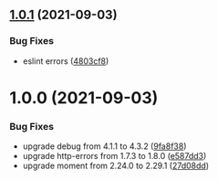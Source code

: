 ## [1.0.1](https://github.com/Financial-Times/dj-sheet-reader/compare/v1.0.0...v1.0.1) (2021-09-03)


### Bug Fixes

* eslint errors ([4803cf8](https://github.com/Financial-Times/dj-sheet-reader/commit/4803cf8a1390945d14ac72014e4498470573ae26))

# 1.0.0 (2021-09-03)


### Bug Fixes

* upgrade debug from 4.1.1 to 4.3.2 ([9fa8f38](https://github.com/Financial-Times/dj-sheet-reader/commit/9fa8f385fad751fef097d83a3f273fd1a809f323))
* upgrade http-errors from 1.7.3 to 1.8.0 ([e587dd3](https://github.com/Financial-Times/dj-sheet-reader/commit/e587dd35640ee90c98e122bf2d4e4a041251c6a0))
* upgrade moment from 2.24.0 to 2.29.1 ([27d08dd](https://github.com/Financial-Times/dj-sheet-reader/commit/27d08dd3e1ea7f45a6652276ae825bec3e292f57))
